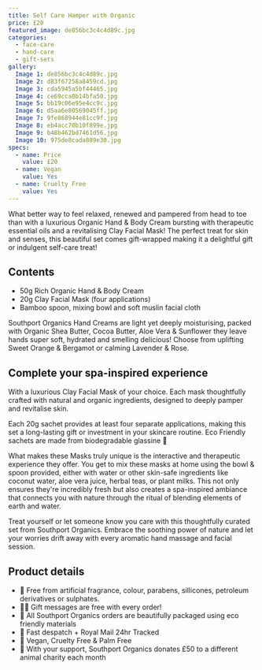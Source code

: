 ```yaml
---
title: Self Care Hamper with Organic
price: £20
featured_image: de856bc3c4c4d89c.jpg
categories:
  - face-care
  - hand-care
  - gift-sets
gallery:
  Image 1: de856bc3c4c4d89c.jpg
  Image 2: d83f67258a8459cd.jpg
  Image 3: cda5945a5bf44465.jpg
  Image 4: ce69cca8b14bfa50.jpg
  Image 5: bb19c06e95e4cc9c.jpg
  Image 6: d5aa6e80569045ff.jpg
  Image 7: 9fe868944e81cc9f.jpg
  Image 8: eb4acc70b10f899e.jpg
  Image 9: b48b462bd7461d56.jpg
  Image 10: 975de8cada889e30.jpg
specs:
  - name: Price
    value: £20
  - name: Vegan
    value: Yes
  - name: Cruelty Free
    value: Yes
---
```


What better way to feel relaxed, renewed and pampered from head to toe than with a luxurious Organic Hand & Body Cream bursting with therapeutic essential oils and a revitalising Clay Facial Mask! The perfect treat for skin and senses, this beautiful set comes gift-wrapped making it a delightful gift or indulgent self-care treat!

## Contents

- 50g Rich Organic Hand & Body Cream
- 20g Clay Facial Mask (four applications)
- Bamboo spoon, mixing bowl and soft muslin facial cloth

Southport Organics Hand Creams are light yet deeply moisturising, packed with Organic Shea Butter, Cocoa Butter, Aloe Vera & Sunflower they leave hands super soft, hydrated and smelling delicious! Choose from uplifting Sweet Orange & Bergamot or calming Lavender & Rose.

## Complete your spa-inspired experience

With a luxurious Clay Facial Mask of your choice. Each mask thoughtfully crafted with natural and organic ingredients, designed to deeply pamper and revitalise skin.

Each 20g sachet provides at least four separate applications, making this set a long-lasting gift or investment in your skincare routine. Eco Friendly sachets are made from biodegradable glassine 🌿

What makes these Masks truly unique is the interactive and therapeutic experience they offer. You get to mix these masks at home using the bowl & spoon provided, either with water or other skin-safe ingredients like coconut water, aloe vera juice, herbal teas, or plant milks. This not only ensures they're incredibly fresh but also creates a spa-inspired ambiance that connects you with nature through the ritual of blending elements of earth and water.

Treat yourself or let someone know you care with this thoughtfully curated set from Southport Organics. Embrace the soothing power of nature and let your worries drift away with every aromatic hand massage and facial session.

## Product details

- 🍊 Free from artificial fragrance, colour, parabens, sillicones, petroleum derivatives or sulphates.
- ✍🏼 Gift messages are free with every order!
- 🌿 All Southport Organics orders are beautifully packaged using eco friendly materials
- 📮 Fast despatch + Royal Mail 24hr Tracked
- 🐰 Vegan, Cruelty Free & Palm Free
- 🐾 With your support, Southport Organics donates £50 to a different animal charity each month
